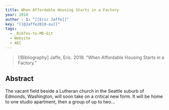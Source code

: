 ```yaml
---
title: When Affordable Housing Starts in a Factory
year: 2018
author - 1: "[[Eric Jaffe]]"
key: "[[@Jaffe2018-ou]]"
tags:
  - _BibTex-to-MD-Git
  - Website
  - AEC
---
```


> [!Bibliography]
> Jaffe, Eric. 2018. “When Affordable Housing Starts in a Factory.” 

## Abstract
The vacant field beside a Lutheran church in the Seattle suburb of Edmonds, Washington, will soon take on a critical new form. It will be home to one studio apartment, then a group of up to two…